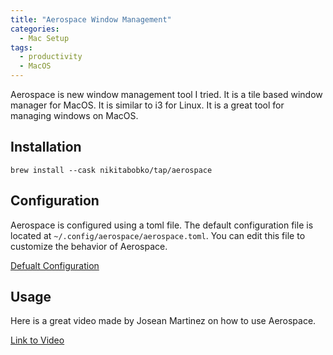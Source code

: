 ```yaml
---
title: "Aerospace Window Management"
categories:
  - Mac Setup
tags:
  - productivity
  - MacOS
---
```


Aerospace is new window management tool I tried. It is a tile based window manager for MacOS. It is similar to i3 for Linux. It is a great tool for managing windows on MacOS.

## Installation

```shell
brew install --cask nikitabobko/tap/aerospace
```

## Configuration

Aerospace is configured using a toml file. The default configuration file is located at `~/.config/aerospace/aerospace.toml`. You can edit this file to customize the behavior of Aerospace.

[Defualt Configuration](https://nikitabobko.github.io/AeroSpace/config-examples#default-config)

## Usage

Here is a great video made by Josean Martinez on how to use Aerospace.

[Link to Video](https://www.youtube.com/watch?v=-FoWClVHG5g)

